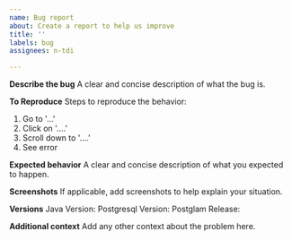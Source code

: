 ```yaml
---
name: Bug report
about: Create a report to help us improve
title: ''
labels: bug
assignees: n-tdi

---
```


**Describe the bug**
A clear and concise description of what the bug is.

**To Reproduce**
Steps to reproduce the behavior:
1. Go to '...'
2. Click on '....'
3. Scroll down to '....'
4. See error

**Expected behavior**
A clear and concise description of what you expected to happen.

**Screenshots**
If applicable, add screenshots to help explain your situation.

**Versions**
Java Version:
Postgresql Version:
Postglam Release:

**Additional context**
Add any other context about the problem here.
